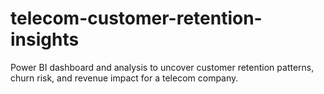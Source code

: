 # telecom-customer-retention-insights
Power BI dashboard and analysis to uncover customer retention patterns, churn risk, and revenue impact for a telecom company.
